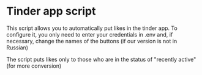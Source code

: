 # Tinder app script
This script allows you to automatically put likes in the tinder app.
To configure it, you only need to enter your credentials in .env and, if necessary, change the names of the buttons (if our version is not in Russian)

The script puts likes only to those who are in the status of "recently active" (for more conversion)
